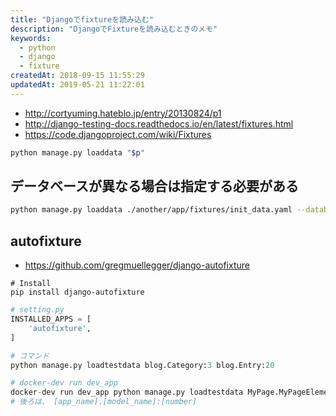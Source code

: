 ```yaml
---
title: "Djangoでfixtureを読み込む"
description: "DjangoでFixtureを読み込むときのメモ"
keywords:
  - python
  - django
  - fixture
createdAt: 2018-09-15 11:55:29
updatedAt: 2019-05-21 11:22:01
---
```


- http://cortyuming.hateblo.jp/entry/20130824/p1
- http://django-testing-docs.readthedocs.io/en/latest/fixtures.html
- https://code.djangoproject.com/wiki/Fixtures

```bash
python manage.py loaddata "$p"
```

## データベースが異なる場合は指定する必要がある

```bash
python manage.py loaddata ./another/app/fixtures/init_data.yaml --database target_db
```

## autofixture

- <https://github.com/gregmuellegger/django-autofixture>

```
# Install
pip install django-autofixture
```

```python
# setting.py
INSTALLED_APPS = [
    'autofixture',
]

# コマンド
python manage.py loadtestdata blog.Category:3 blog.Entry:20

# docker-dev run dev_app
docker-dev run dev_app python manage.py loadtestdata MyPage.MyPageElement:30 
# 後ろは、 [app_name].[model_name]:[number]
```